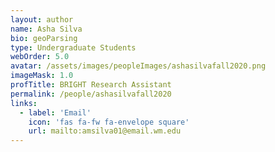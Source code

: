 ```yaml
---
layout: author
name: Asha Silva
bio: geoParsing
type: Undergraduate Students
webOrder: 5.0
avatar: /assets/images/peopleImages/ashasilvafall2020.png
imageMask: 1.0
profTitle: BRIGHT Research Assistant
permalink: /people/ashasilvafall2020
links:
  - label: 'Email'
    icon: 'fas fa-fw fa-envelope square'
    url: mailto:amsilva01@email.wm.edu
---
```

